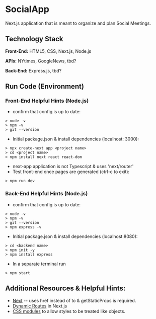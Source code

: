 # SocialApp
Next.js application that is meant to organize and plan Social Meetings. 

## Technology Stack
**Front-End:** HTML5, CSS, Next.js, Node.js

**APIs:**  NYtimes, GoogleNews, tbd?

**Back-End:** Express.js, tbd?



## Run Code (Environment)
### Front-End Helpful Hints (Node.js)
- confirm that config is up to date:

```
> node -v
> npm -v
> git --version
```

- Initial package.json & install dependencies (localhost: 3000):
```
> npx create-next app <project name>
> cd <project name>
> npm install next react react-dom
```
- next-app application is not Typescript & uses 'next/router'
- Test front-end once pages are generated (ctrl-c to exit):
```
> npm run dev
```

### Back-End Helpful Hints (Node.js)
- confirm that config is up to date:

```
> node -v
> npm -v
> git --version
> npm express -v 
```

- Initial package.json & install dependencies (localhost:8080):
```
> cd <backend name>
> npm init -y
> npm install express 
```

- In a separate terminal run
```
> npm start
```

## Additional Resources & Helpful Hints:
- [Next](https://nextjs.org/docs/getting-started#system-requirements)
-- <Link/> uses href instead of to & getStaticProps is required. 
- [Dynamic Routes](https://nextjs.org/docs/routing/dynamic-routes) in Next.js
- [CSS modules](https://create-react-app.dev/docs/adding-a-css-modules-stylesheet/) to allow styles to be treated like objects.
